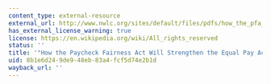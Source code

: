 ```yaml
---
content_type: external-resource
external_url: http://www.nwlc.org/sites/default/files/pdfs/how_the_pfa_will_strengthen_the_epa_may_2015.pdf
has_external_license_warning: true
license: https://en.wikipedia.org/wiki/All_rights_reserved
status: ''
title: '"How the Paycheck Fairness Act Will Strengthen the Equal Pay Act." (PDF)'
uid: 8b1e6d24-9de9-48eb-83a4-fcf5d74e2b1d
wayback_url: ''
---
```

